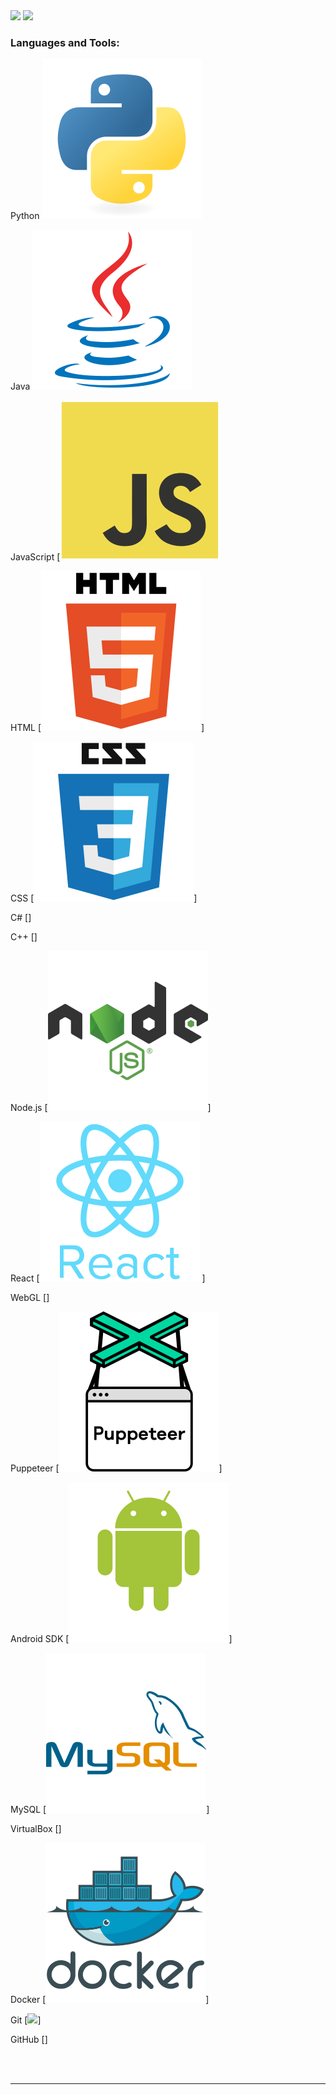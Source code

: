 

<picture>
  <source
    srcset="https://github-readme-stats.vercel.app/api?username=2Pillows&show_icons=true&theme=holi&hide_rank=true"
    media="(prefers-color-scheme: dark)"
  />
  <source
    srcset="https://github-readme-stats.vercel.app/api?username=2Pillows&show_icons=true&theme=default&hide_rank=true"
    media="(prefers-color-scheme: light), (prefers-color-scheme: no-preference)"
  />
  <img src="https://github-readme-stats.vercel.app/api?username=2Pillows&show_icons=true&hide_rank=true" />
</picture>

<picture>
  <source
    srcset="https://github-readme-stats.vercel.app/api/top-langs?username=2Pillows&theme=holi&layout=compact"
    media="(prefers-color-scheme: dark)"
  />
  <source
    srcset="https://github-readme-stats.vercel.app/api/top-langs?username=2Pillows&theme=default&layout=compact"
    media="(prefers-color-scheme: light), (prefers-color-scheme: no-preference)"
  />
  <img src="https://github-readme-stats.vercel.app/api/top-langs?username=2Pillows&layout=compact" />
</picture>

### Languages and Tools:

Python
<img src="https://raw.githubusercontent.com/devicons/devicon/master/icons/python/python-original.svg" />

Java
<img src="https://raw.githubusercontent.com/devicons/devicon/master/icons/java/java-original.svg" />

JavaScript
[<img src="https://raw.githubusercontent.com/devicons/devicon/master/icons/javascript/javascript-original.svg" />

HTML
[<img src="https://raw.githubusercontent.com/devicons/devicon/master/icons/html5/html5-original-wordmark.svg" />]

CSS
[<img src="https://raw.githubusercontent.com/devicons/devicon/master/icons/css3/css3-original-wordmark.svg" />]

C#
[]

C++
[]

Node.js
[<img src="https://raw.githubusercontent.com/devicons/devicon/master/icons/nodejs/nodejs-original-wordmark.svg" />]

React
[<img src="https://raw.githubusercontent.com/devicons/devicon/master/icons/react/react-original-wordmark.svg" /> ]

WebGL
[]

Puppeteer
[<img src="https://raw.githubusercontent.com/devicons/devicon/master/icons/puppeteer/puppeteer-original.svg" />]

Android SDK
[<img src="https://raw.githubusercontent.com/devicons/devicon/master/icons/android/android-original-wordmark.svg" />]

MySQL
[<img src="https://raw.githubusercontent.com/devicons/devicon/master/icons/mysql/mysql-original-wordmark.svg" />]

VirtualBox
[]

Docker
[<img src="https://raw.githubusercontent.com/devicons/devicon/master/icons/docker/docker-original-wordmark.svg" />]

Git
[<img src="https://www.vectorlogo.zone/logos/git-scm/git-scm-icon.svg" />]

GitHub
[]




<br />
<br />

---

